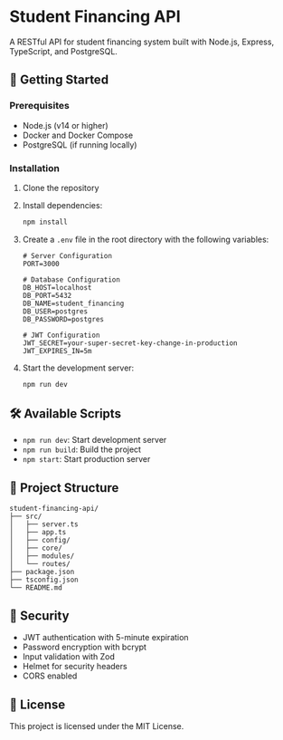 # Student Financing API

A RESTful API for student financing system built with Node.js, Express, TypeScript, and PostgreSQL.

## 🚀 Getting Started

### Prerequisites

- Node.js (v14 or higher)
- Docker and Docker Compose
- PostgreSQL (if running locally)

### Installation

1. Clone the repository
2. Install dependencies:
   ```bash
   npm install
   ```

3. Create a `.env` file in the root directory with the following variables:
   ```
   # Server Configuration
   PORT=3000

   # Database Configuration
   DB_HOST=localhost
   DB_PORT=5432
   DB_NAME=student_financing
   DB_USER=postgres
   DB_PASSWORD=postgres

   # JWT Configuration
   JWT_SECRET=your-super-secret-key-change-in-production
   JWT_EXPIRES_IN=5m
   ```

4. Start the development server:
   ```bash
   npm run dev
   ```

## 🛠️ Available Scripts

- `npm run dev`: Start development server
- `npm run build`: Build the project
- `npm start`: Start production server

## 📁 Project Structure

```
student-financing-api/
├── src/
│   ├── server.ts
│   ├── app.ts
│   ├── config/
│   ├── core/
│   ├── modules/
│   └── routes/
├── package.json
├── tsconfig.json
└── README.md
```

## 🔐 Security

- JWT authentication with 5-minute expiration
- Password encryption with bcrypt
- Input validation with Zod
- Helmet for security headers
- CORS enabled

## 📝 License

This project is licensed under the MIT License. 
